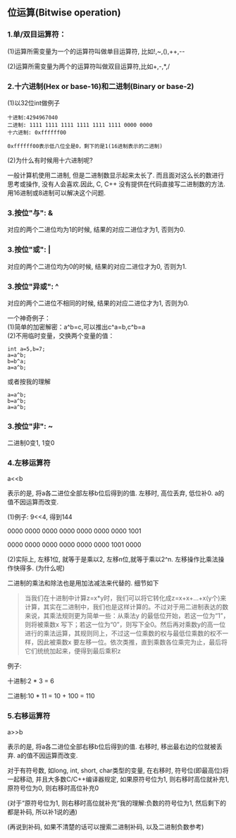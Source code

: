 ## 位运算\(Bitwise operation\)

### 1.单/双目运算符：

\(1\)运算所需变量为一个的运算符叫做单目运算符, 比如!,~,\(\),++,--

\(2\)运算所需变量为两个的运算符叫做双目运算符,比如+,-,\*,/

### 2.十六进制\(Hex or base-16\)和二进制\(Binary or base-2\)

\(1\)以32位int做例子

```
十进制:4294967040
二进制: 1111 1111 1111 1111 1111 1111 0000 0000
十六进制: 0xffffff00

0xffffff00表示低八位全是0，剩下的是1(16进制表示的二进制)
```

\(2\)为什么有时候用十六进制呢?

一般计算机使用二进制, 但是二进制数显示起来太长了. 而且面对这么长的数进行思考或操作, 没有人会喜欢.因此, C, C++ 没有提供在代码直接写二进制数的方法. 用16进制或8进制可以解决这个问题.

### 3.按位"与": &

对应的两个二进位均为1的时候, 结果的对应二进位才为1, 否则为0.

### 3.按位"或": \|

对应的两个二进位均为0的时候, 结果的对应二进位才为0, 否则为1.

### 3.按位"异或": ^

对应的两个二进位不相同的时候, 结果的对应二进位才为1, 否则为0.

一个神奇例子：  
\(1\)简单的加密解密：a^b=c,可以推出c^a=b,c^b=a  
\(2\)不用临时变量，交换两个变量的值：

```
int a=5,b=7;
a=a^b;
b=b^a;
a=a^b;
```

或者按我的理解

```
a=a^b;
b=a^b;
a=a^b;
```

### 3.按位"非": ~

二进制0变1, 1变0

### 4.左移运算符

a&lt;&lt;b

表示的是, 将a各二进位全部左移b位后得到的值. 左移时, 高位丢弃, 低位补0. a的值不因运算而改变.

\(1\)例子: 9&lt;&lt;4, 得到144

0000 0000 0000 0000 0000 0000 0000 1001

0000 0000 0000 0000 0000 0000 1001 0000

\(2\)实际上, 左移1位, 就等于是乘以2, 左移n位,就等于乘以2^n. 左移操作比乘法操作快得多. \(为什么呢\)

二进制的乘法和除法也是用加法减法来代替的. 细节如下

> 当我们在十进制中计算z=x\*y时，我们可以将它转化成z=x+x+…+x\(y个\)来计算，其实在二进制中，我们也是这样计算的。不过对于用二进制表达的数来说，其乘法规则更为简单一些：从乘法y 的最低位开始，若这一位为“1”，则将被乘数x 写下；若这一位为“0”，则写下全0。然后再对乘数y的高一位进行的乘法运算，其规则同上，不过这一位乘数的权与最低位乘数的权不一样，因此被乘数x 要左移一位。依次类推，直到乘数各位乘完为止，最后将它们统统加起来，便得到最后乘积z

例子:

十进制:2 \* 3 = 6

二进制:10 \* 11 = 10 + 100 = 110

### 5.右移运算符

a&gt;&gt;b

表示的是, 将a各二进位全部右移b位后得到的值. 右移时, 移出最右边的位就被丢弃. a的值不因运算而改变.

对于有符号数, 如long, int, short, char类型的变量, 在右移时, 符号位\(即最高位\)将一起移动, 并且大多数C/C++编译器规定, 如果原符号位为1, 则右移时高位就补充1, 原符号位为0, 则右移时高位补充0

\(对于“原符号位为1, 则右移时高位就补充”我的理解:负数的符号位为1, 然后剩下的都是补码, 所以补1说的通\)

\(再说到补码, 如果不清楚的话可以搜索二进制补码, 以及二进制负数参考\)



